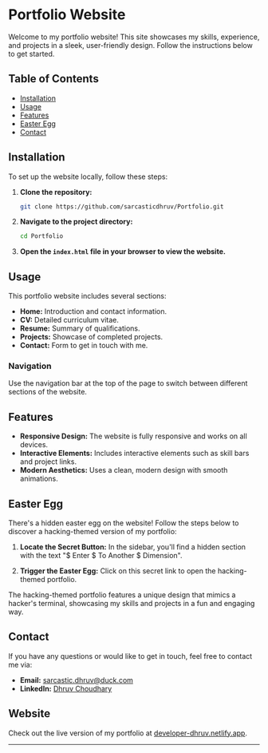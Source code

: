# Portfolio Website

Welcome to my portfolio website! This site showcases my skills, experience, and projects in a sleek, user-friendly design. Follow the instructions below to get started.

## Table of Contents

- [Installation](#installation)
- [Usage](#usage)
- [Features](#features)
- [Easter Egg](#easter-egg)
- [Contact](#contact)

## Installation

To set up the website locally, follow these steps:

1. **Clone the repository:**
   ```sh
   git clone https://github.com/sarcasticdhruv/Portfolio.git
   ```
2. **Navigate to the project directory:**
   ```sh
   cd Portfolio
   ```
3. **Open the `index.html` file in your browser to view the website.**

## Usage

This portfolio website includes several sections:
- **Home:** Introduction and contact information.
- **CV:** Detailed curriculum vitae.
- **Resume:** Summary of qualifications.
- **Projects:** Showcase of completed projects.
- **Contact:** Form to get in touch with me.

### Navigation

Use the navigation bar at the top of the page to switch between different sections of the website.

## Features

- **Responsive Design:** The website is fully responsive and works on all devices.
- **Interactive Elements:** Includes interactive elements such as skill bars and project links.
- **Modern Aesthetics:** Uses a clean, modern design with smooth animations.

## Easter Egg

There's a hidden easter egg on the website! Follow the steps below to discover a hacking-themed version of my portfolio:

1. **Locate the Secret Button:**
   In the sidebar, you'll find a hidden section with the text "$ Enter $ To Another $ Dimension".
   
2. **Trigger the Easter Egg:**
   Click on this secret link to open the hacking-themed portfolio.

The hacking-themed portfolio features a unique design that mimics a hacker's terminal, showcasing my skills and projects in a fun and engaging way.

## Contact

If you have any questions or would like to get in touch, feel free to contact me via:
- **Email:** [sarcastic.dhruv@duck.com](mailto:sarcastic.dhruv@duck.com)
- **LinkedIn:** [Dhruv Choudhary](https://www.linkedin.com/in/dhruv-choudhary-india)

## Website

Check out the live version of my portfolio at [developer-dhruv.netlify.app](https://www.developer-dhruv.netlify.app).

---


